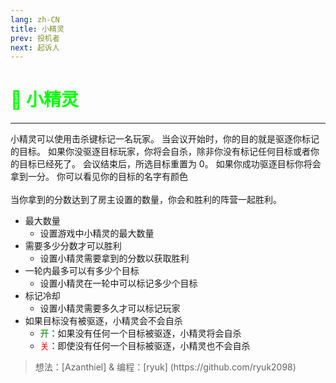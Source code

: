 ```yaml
---
lang: zh-CN
title: 小精灵
prev: 投机者
next: 起诉人
---
```


# <font color="#01ff00">🧚 <b>小精灵</b></font> <Badge text="Benign" type="tip" vertical="middle"/>

***

小精灵可以使用击杀键标记一名玩家。 当会议开始时，你的目的就是驱逐你标记的目标。 如果你没驱逐目标玩家，你将会自杀，除非你没有标记任何目标或者你的目标已经死了。 会议结束后，所选目标重置为 0。 如果你成功驱逐目标你将会拿到一分。 你可以看见你的目标的名字有颜色<br><br>
当你拿到的分数达到了房主设置的数量，你会和胜利的阵营一起胜利。

- 最大数量
  - 设置游戏中小精灵的最大数量
- 需要多少分数才可以胜利
  - 设置小精灵需要拿到的分数以获取胜利
- 一轮内最多可以有多少个目标
  - 设置小精灵在一轮中可以标记多少个目标
- 标记冷却
  - 设置小精灵需要多久才可以标记玩家
- 如果目标没有被驱逐，小精灵会不会自杀
  - <font color=green>开</font>：如果没有任何一个目标被驱逐，小精灵将会自杀
  - <font color=red>关</font>：即使没有任何一个目标被驱逐，小精灵也不会自杀

> 想法：[Azanthiel] & 编程：[ryuk]
> (https\://github.com/ryuk2098)
